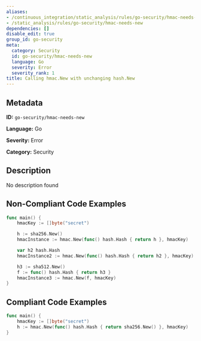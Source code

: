 ```yaml
---
aliases:
- /continuous_integration/static_analysis/rules/go-security/hmac-needs-new
- /static_analysis/rules/go-security/hmac-needs-new
dependencies: []
disable_edit: true
group_id: go-security
meta:
  category: Security
  id: go-security/hmac-needs-new
  language: Go
  severity: Error
  severity_rank: 1
title: Calling hmac.New with unchanging hash.New
---
```

<!--  SOURCED FROM https://github.com/DataDog/datadog-static-analyzer-rule-docs -->


## Metadata
**ID:** `go-security/hmac-needs-new`

**Language:** Go

**Severity:** Error

**Category:** Security

## Description
No description found

## Non-Compliant Code Examples
```go
func main() {
    hmacKey := []byte("secret")

    h := sha256.New()
    hmacInstance := hmac.New(func() hash.Hash { return h }, hmacKey)

    var h2 hash.Hash
    hmacInstance2 := hmac.New(func() hash.Hash { return h2 }, hmacKey)

    h3 := sha512.New()
    f := func() hash.Hash { return h3 }
    hmacInstance3 := hmac.New(f, hmacKey)
}
```

## Compliant Code Examples
```go
func main() {
    hmacKey := []byte("secret")
    h := hmac.New(func() hash.Hash { return sha256.New() }, hmacKey)
}
```
